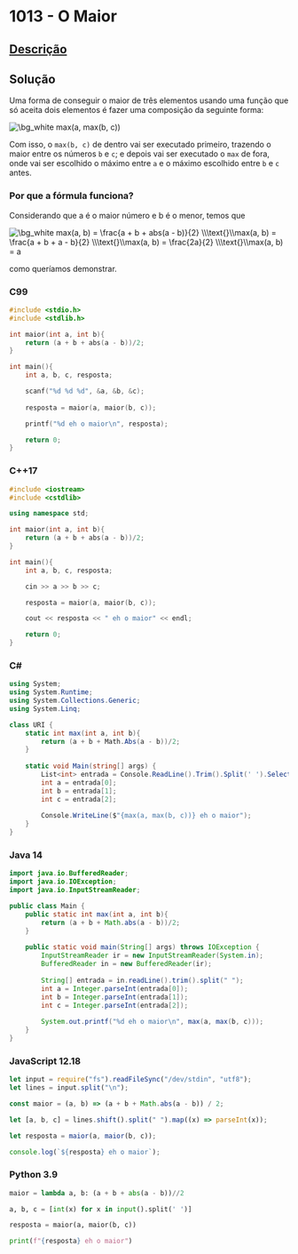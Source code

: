 # 1013 - O Maior

## [Descrição](https://www.beecrowd.com.br/judge/pt/problems/view/1013)

## Solução

Uma forma de conseguir o maior de três elementos usando uma função que só aceita dois elementos é fazer uma composição da seguinte forma:

<img src="https://latex.codecogs.com/png.image?\dpi{110}&space;\bg_white&space;max(a,&space;max(b,&space;c))" title="\bg_white max(a, max(b, c))" />

Com isso, o `max(b, c)` de dentro vai ser executado primeiro, trazendo o maior entre os números `b` e `c`; e depois vai ser executado o `max` de fora, onde vai ser escolhido o máximo entre `a` e o máximo escolhido entre `b` e `c` antes.

### Por que a fórmula funciona?

Considerando que a é o maior número e b é o menor, temos que

<img src="https://latex.codecogs.com/png.image?\dpi{110}&space;\bg_white&space;max(a,&space;b)&space;=&space;\frac{a&space;&plus;&space;b&space;&plus;&space;abs(a&space;-&space;b)}{2}&space;\\\text{}\\max(a,&space;b)&space;=&space;\frac{a&space;&plus;&space;b&space;&plus;&space;a&space;-&space;b}{2}&space;\\\text{}\\max(a,&space;b)&space;=&space;\frac{2a}{2}&space;\\\text{}\\max(a,&space;b)&space;=&space;a" title="\bg_white max(a, b) = \frac{a + b + abs(a - b)}{2} \\\text{}\\max(a, b) = \frac{a + b + a - b}{2} \\\text{}\\max(a, b) = \frac{2a}{2} \\\text{}\\max(a, b) = a" />

como queríamos demonstrar.

### C99

```c
#include <stdio.h>
#include <stdlib.h>

int maior(int a, int b){
    return (a + b + abs(a - b))/2;
}

int main(){
    int a, b, c, resposta;

    scanf("%d %d %d", &a, &b, &c);
    
    resposta = maior(a, maior(b, c));

    printf("%d eh o maior\n", resposta);

    return 0;
}
```

### C++17

```cpp
#include <iostream>
#include <cstdlib>

using namespace std;

int maior(int a, int b){
    return (a + b + abs(a - b))/2;
}

int main(){
    int a, b, c, resposta;

    cin >> a >> b >> c;

    resposta = maior(a, maior(b, c));

    cout << resposta << " eh o maior" << endl;

    return 0;
}
```

### C#

```cs
using System;
using System.Runtime;
using System.Collections.Generic;
using System.Linq;

class URI {
    static int max(int a, int b){
        return (a + b + Math.Abs(a - b))/2;
    }
    
    static void Main(string[] args) {
        List<int> entrada = Console.ReadLine().Trim().Split(' ').Select((x) => int.Parse(x)).ToList();
        int a = entrada[0];
        int b = entrada[1];
        int c = entrada[2];
        
        Console.WriteLine($"{max(a, max(b, c))} eh o maior");
    }
}
```

### Java 14

```java
import java.io.BufferedReader;
import java.io.IOException;
import java.io.InputStreamReader;

public class Main {
    public static int max(int a, int b){
        return (a + b + Math.abs(a - b))/2;
    }
    
    public static void main(String[] args) throws IOException {
        InputStreamReader ir = new InputStreamReader(System.in);
        BufferedReader in = new BufferedReader(ir);
        
        String[] entrada = in.readLine().trim().split(" ");
        int a = Integer.parseInt(entrada[0]);
        int b = Integer.parseInt(entrada[1]);
        int c = Integer.parseInt(entrada[2]);
        
        System.out.printf("%d eh o maior\n", max(a, max(b, c)));
    }
}
```

### JavaScript 12.18

```javascript
let input = require("fs").readFileSync("/dev/stdin", "utf8");
let lines = input.split("\n");

const maior = (a, b) => (a + b + Math.abs(a - b)) / 2;

let [a, b, c] = lines.shift().split(" ").map((x) => parseInt(x));

let resposta = maior(a, maior(b, c));

console.log(`${resposta} eh o maior`);
```

### Python 3.9

```python
maior = lambda a, b: (a + b + abs(a - b))//2

a, b, c = [int(x) for x in input().split(' ')]

resposta = maior(a, maior(b, c))

print(f"{resposta} eh o maior")
```